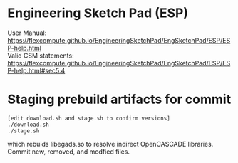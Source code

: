 # Engineering Sketch Pad (ESP)
User Manual:  
https://flexcompute.github.io/EngineeringSketchPad/EngSketchPad/ESP/ESP-help.html  
Valid CSM statements:  
https://flexcompute.github.io/EngineeringSketchPad/EngSketchPad/ESP/ESP-help.html#sec5.4

# Staging prebuild artifacts for commit

```
[edit download.sh and stage.sh to confirm versions]
./download.sh
./stage.sh
```
which rebuids libegads.so to resolve indirect OpenCASCADE libraries.
Commit new, removed, and modfied files.
